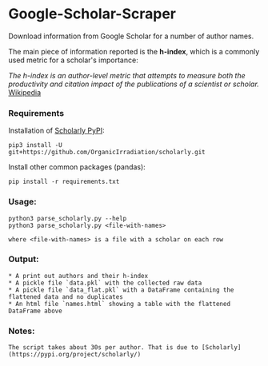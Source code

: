 # Google-Scholar-Scraper
Download information from Google Scholar for a number of author names. 

The main piece of information reported is the **h-index**, which is a commonly used metric for a scholar's importance:

*The h-index is an author-level metric that attempts to measure both the productivity and citation impact of the publications of a scientist or scholar.* [Wikipedia](https://en.wikipedia.org/wiki/H-index)


### Requirements
Installation of [Scholarly PyPI](https://pypi.org/project/scholarly/): 
```
pip3 install -U git+https://github.com/OrganicIrradiation/scholarly.git	
```

Install other common packages (pandas): 
```
pip install -r requirements.txt
```

### Usage:
	python3 parse_scholarly.py --help
	python3 parse_scholarly.py <file-with-names>

	where <file-with-names> is a file with a scholar on each row

### Output:
	* A print out authors and their h-index
	* A pickle file `data.pkl` with the collected raw data
	* A pickle file `data_flat.pkl` with a DataFrame containing the flattened data and no duplicates
	* An html file `names.html` showing a table with the flattened DataFrame above

### Notes:
	The script takes about 30s per author. That is due to [Scholarly](https://pypi.org/project/scholarly/)
	
